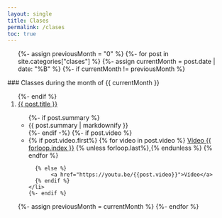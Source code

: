 ```yaml
---
layout: single
title: Clases
permalink: /clases
toc: true
---
```

 
 <ol>
  {%- assign previousMonth = "0" %}
  {%- for post in site.categories["clases"]  %}
      {%- assign currentMonth = post.date | date: "%B" %}
      {%- if currentMonth != previousMonth %}
</ol>
### Classes during the month of {{ currentMonth }}

<ol reversed>
      {%- endif %}
<li> <a href="{{site.baseurl}}{{ post.url }}">{{ post.title }}</a></li>
  <ul>
    {%- if post.summary %}<li>{{ post.summary | markdownify }}</li>{%- endif -%}
    {%- if post.video %}<li> 
      {% if post.video.first%}
        {% for video in post.video %}
            <a href="https://youtu.be/{{video}}">Vídeo {{ forloop.index }}</a> 
            {% unless forloop.last%},{% endunless %}
        {% endfor %}
        
      {% else %}
           <a href="https://youtu.be/{{post.video}}">Vídeo</a> 
      {% endif %}
    </li>
    {%- endif %}
  </ul>
      {%- assign previousMonth = currentMonth %}
  {%- endfor %}

